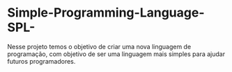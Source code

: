 # Simple-Programming-Language-SPL-
Nesse projeto temos o objetivo de criar uma nova linguagem de programação, com objetivo de ser uma linguagem mais simples para ajudar futuros programadores.
